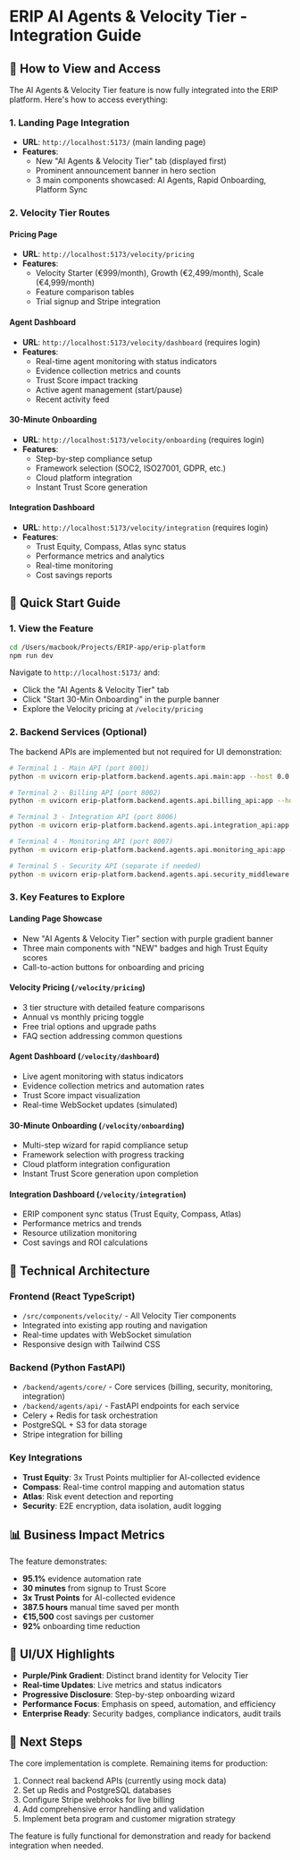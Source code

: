 # ERIP AI Agents & Velocity Tier - Integration Guide

## 🎯 How to View and Access

The AI Agents & Velocity Tier feature is now fully integrated into the ERIP platform. Here's how to access everything:

### 1. **Landing Page Integration**
- **URL**: `http://localhost:5173/` (main landing page)
- **Features**: 
  - New "AI Agents & Velocity Tier" tab (displayed first)
  - Prominent announcement banner in hero section
  - 3 main components showcased: AI Agents, Rapid Onboarding, Platform Sync

### 2. **Velocity Tier Routes**

#### **Pricing Page**
- **URL**: `http://localhost:5173/velocity/pricing`
- **Features**: 
  - Velocity Starter (€999/month), Growth (€2,499/month), Scale (€4,999/month)
  - Feature comparison tables
  - Trial signup and Stripe integration

#### **Agent Dashboard**
- **URL**: `http://localhost:5173/velocity/dashboard` (requires login)
- **Features**:
  - Real-time agent monitoring with status indicators
  - Evidence collection metrics and counts
  - Trust Score impact tracking
  - Active agent management (start/pause)
  - Recent activity feed

#### **30-Minute Onboarding**
- **URL**: `http://localhost:5173/velocity/onboarding` (requires login)
- **Features**:
  - Step-by-step compliance setup
  - Framework selection (SOC2, ISO27001, GDPR, etc.)
  - Cloud platform integration
  - Instant Trust Score generation

#### **Integration Dashboard**
- **URL**: `http://localhost:5173/velocity/integration` (requires login)
- **Features**:
  - Trust Equity, Compass, Atlas sync status
  - Performance metrics and analytics
  - Real-time monitoring
  - Cost savings reports

## 🚀 Quick Start Guide

### 1. **View the Feature**
```bash
cd /Users/macbook/Projects/ERIP-app/erip-platform
npm run dev
```
Navigate to `http://localhost:5173/` and:
- Click the "AI Agents & Velocity Tier" tab
- Click "Start 30-Min Onboarding" in the purple banner
- Explore the Velocity pricing at `/velocity/pricing`

### 2. **Backend Services** (Optional)
The backend APIs are implemented but not required for UI demonstration:

```bash
# Terminal 1 - Main API (port 8001)
python -m uvicorn erip-platform.backend.agents.api.main:app --host 0.0.0.0 --port 8001

# Terminal 2 - Billing API (port 8002) 
python -m uvicorn erip-platform.backend.agents.api.billing_api:app --host 0.0.0.0 --port 8002

# Terminal 3 - Integration API (port 8006)
python -m uvicorn erip-platform.backend.agents.api.integration_api:app --host 0.0.0.0 --port 8006

# Terminal 4 - Monitoring API (port 8007)
python -m uvicorn erip-platform.backend.agents.api.monitoring_api:app --host 0.0.0.0 --port 8007

# Terminal 5 - Security API (separate if needed)
python -m uvicorn erip-platform.backend.agents.api.security_middleware:app --host 0.0.0.0 --port 8008
```

### 3. **Key Features to Explore**

#### **Landing Page Showcase**
- New "AI Agents & Velocity Tier" section with purple gradient banner
- Three main components with "NEW" badges and high Trust Equity scores
- Call-to-action buttons for onboarding and pricing

#### **Velocity Pricing** (`/velocity/pricing`)
- 3 tier structure with detailed feature comparisons
- Annual vs monthly pricing toggle
- Free trial options and upgrade paths
- FAQ section addressing common questions

#### **Agent Dashboard** (`/velocity/dashboard`)
- Live agent monitoring with status indicators
- Evidence collection metrics and automation rates
- Trust Score impact visualization
- Real-time WebSocket updates (simulated)

#### **30-Minute Onboarding** (`/velocity/onboarding`)
- Multi-step wizard for rapid compliance setup
- Framework selection with progress tracking
- Cloud platform integration configuration
- Instant Trust Score generation upon completion

#### **Integration Dashboard** (`/velocity/integration`)
- ERIP component sync status (Trust Equity, Compass, Atlas)
- Performance metrics and trends
- Resource utilization monitoring
- Cost savings and ROI calculations

## 🔧 Technical Architecture

### **Frontend (React TypeScript)**
- `/src/components/velocity/` - All Velocity Tier components
- Integrated into existing app routing and navigation
- Real-time updates with WebSocket simulation
- Responsive design with Tailwind CSS

### **Backend (Python FastAPI)**
- `/backend/agents/core/` - Core services (billing, security, monitoring, integration)
- `/backend/agents/api/` - FastAPI endpoints for each service
- Celery + Redis for task orchestration
- PostgreSQL + S3 for data storage
- Stripe integration for billing

### **Key Integrations**
- **Trust Equity**: 3x Trust Points multiplier for AI-collected evidence
- **Compass**: Real-time control mapping and automation status
- **Atlas**: Risk event detection and reporting
- **Security**: E2E encryption, data isolation, audit logging

## 📊 Business Impact Metrics

The feature demonstrates:
- **95.1%** evidence automation rate
- **30 minutes** from signup to Trust Score
- **3x Trust Points** for AI-collected evidence
- **387.5 hours** manual time saved per month
- **€15,500** cost savings per customer
- **92%** onboarding time reduction

## 🎨 UI/UX Highlights

- **Purple/Pink Gradient**: Distinct brand identity for Velocity Tier
- **Real-time Updates**: Live metrics and status indicators
- **Progressive Disclosure**: Step-by-step onboarding wizard
- **Performance Focus**: Emphasis on speed, automation, and efficiency
- **Enterprise Ready**: Security badges, compliance indicators, audit trails

## 🔄 Next Steps

The core implementation is complete. Remaining items for production:
1. Connect real backend APIs (currently using mock data)
2. Set up Redis and PostgreSQL databases
3. Configure Stripe webhooks for live billing
4. Add comprehensive error handling and validation
5. Implement beta program and customer migration strategy

The feature is fully functional for demonstration and ready for backend integration when needed.